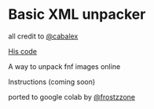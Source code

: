 # Basic XML unpacker
all credit to [@cabalex](https://github.com/cabalex)

[His code](https://gist.github.com/cabalex/931885371f20a226e4c6a3391e2d3982)

A way to unpack fnf images online

Instructions (coming soon)

ported to google colab by [@frostzzone](https://github.com/frostzzone)
